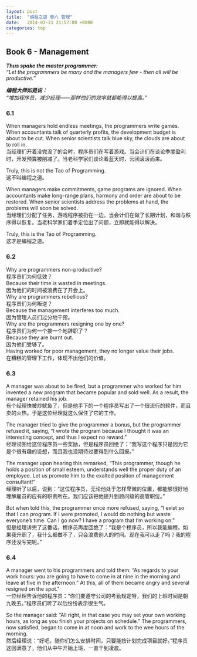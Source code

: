```yaml
---
layout: post
title:  "编程之道 卷六 管理"
date:   2014-03-21 21:57:00 +0800
categories: top
---
```


## Book 6 - Management

***Thus spake the master programmer:**  
“Let the programmers be many and the managers few - then all will be productive.”*

***编程大师如是说：**  
“增加程序员，减少经理——那样他们的效率就都能得以提高。”*

### 6.1

When managers hold endless meetings, the programmers write games. When accountants talk of quarterly profits, the development budget is about to be cut. When senior scientists talk blue sky, the clouds are about to roll in.  
当经理们开着没完没了的会时，程序员们在写着游戏。当会计们在谈论季度盈利时，开发预算被削减了。当老科学家们谈论着蓝天时，云团滚滚而来。
 
Truly, this is not the Tao of Programming.  
这不叫编程之道。
 
When managers make commitments, game programs are ignored. When accountants make long-range plans, harmony and order are about to be restored. When senior scientists address the problems at hand, the problems will soon be solved.  
当经理们分配了任务，游戏程序被扔在一边。当会计们在做了长期计划，和谐与秩序得以恢复。当老科学家们着手定位出了问题，立即就能得以解决。
 
Truly, this is the Tao of Programming.  
这才是编程之道。

### 6.2

Why are programmers non-productive?  
程序员们为何低效？  
Because their time is wasted in meetings.  
因为他们的时间被浪费在了开会上。  
Why are programmers rebellious?  
程序员们为何叛逆？  
Because the management interferes too much.  
因为管理人员们过分地干预。  
Why are the programmers resigning one by one?  
程序员们为何一个接一个地辞职了？  
Because they are burnt out.  
因为他们受够了。  
Having worked for poor management, they no longer value their jobs.  
在糟糕的管理下工作，体现不出他们的价值。

### 6.3

A manager was about to be fired, but a programmer who worked for him invented a new program that became popular and sold well. As a result, the manager retained his job.  
有个经理快被炒鱿鱼了，但是他手下的一个程序员写出了一个很流行的软件，而且卖的火热。于是这位经理就这么保住了它的工作。
 
The manager tried to give the programmer a bonus, but the programmer refused it, saying, “I wrote the program because I thought it was an interesting concept, and thus I expect no reward.”  
经理试图给这位程序员一些奖励，但是程序员回绝了：“我写这个程序只是因为它是个很有趣的设想，而且我也没期待过要得到什么回报。”
 
The manager upon hearing this remarked, “This programmer, though he holds a position of small esteem, understands well the proper duty of an employee. Let us promote him to the exalted position of management consultant!”  
经理听了以后，说到：“这位程序员，无论他处于怎样卑微的位置，都能够很好地理解雇员的应有的职责所在。我们应该把他提升到顾问级的高管职位。”
 
But when told this, the programmer once more refused, saying, “I exist so that I can program. If I were promoted, I would do nothing but waste everyone’s time. Can I go now? I have a program that I’m working on."  
但是经理讲完了这番话，程序员再度回绝了：“我是个程序员，所以我能编程。如果我升职了，我什么都做不了，只会浪费别人的时间。现在我可以走了吗？我的程序还没写完呢。”

### 6.4

A manager went to his programmers and told them: “As regards to your work hours: you are going to have to come in at nine in the morning and leave at five in the afternoon.” At this, all of them became angry and several resigned on the spot."  
一位经理告诉他的程序员：“你们要遵守公司的考勤规定呀，我们的上班时间是朝九晚五。”程序员们听了以后纷纷表示很生气。
 
So the manager said: “All right, in that case you may set your own working hours, as long as you finish your projects on schedule.” The programmers, now satisfied, began to come in at noon and work to the wee hours of the morning.  
然后经理说：“好吧，随你们怎么安排时间，只要能按计划完成项目就好。”程序员这回满意了，他们从中午开始上班，一直干到凌晨。
